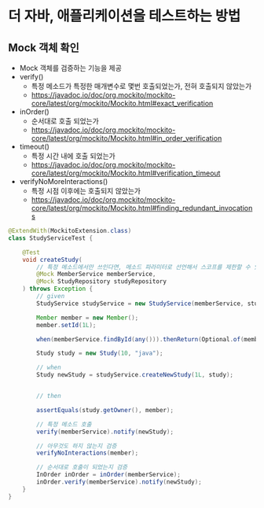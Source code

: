 # 더 자바, 애플리케이션을 테스트하는 방법

## Mock 객체 확인
- Mock 객체를 검증하는 기능을 제공
- verify()
  - 특정 메소드가 특정한 매개변수로 몇번 호출되었는가, 전혀 호출되지 않았는가
  - https://javadoc.io/doc/org.mockito/mockito-core/latest/org/mockito/Mockito.html#exact_verification
- inOrder() 
  - 순서대로 호출 되었는가
  - https://javadoc.io/doc/org.mockito/mockito-core/latest/org/mockito/Mockito.html#in_order_verification
- timeout()
  - 특정 시간 내에 호출 되었는가
  - https://javadoc.io/doc/org.mockito/mockito-core/latest/org/mockito/Mockito.html#verification_timeout
- verifyNoMoreInteractions()
  - 특정 시점 이후에는 호출되지 않았는가
  - https://javadoc.io/doc/org.mockito/mockito-core/latest/org/mockito/Mockito.html#finding_redundant_invocations

```java
@ExtendWith(MockitoExtension.class)
class StudyServiceTest {

    @Test
    void createStudy(
        // 특정 메소드에서만 쓰인다면, 메소드 파라미터로 선언해서 스코프를 제한할 수 있다.
        @Mock MemberService memberService,
        @Mock StudyRepository studyRepository
    ) throws Exception {
        // given
        StudyService studyService = new StudyService(memberService, studyRepository);

        Member member = new Member();
        member.setId(1L);

        when(memberService.findById(any())).thenReturn(Optional.of(member));

        Study study = new Study(10, "java");

        // when
        Study newStudy = studyService.createNewStudy(1L, study);


        // then

        assertEquals(study.getOwner(), member);

        // 특정 메소드 호출
        verify(memberService).notify(newStudy);

        // 아무것도 하지 않는지 검증
        verifyNoInteractions(member);

        // 순서대로 호출이 되었는지 검증
        InOrder inOrder = inOrder(memberService);
        inOrder.verify(memberService).notify(newStudy);
    }
}
```